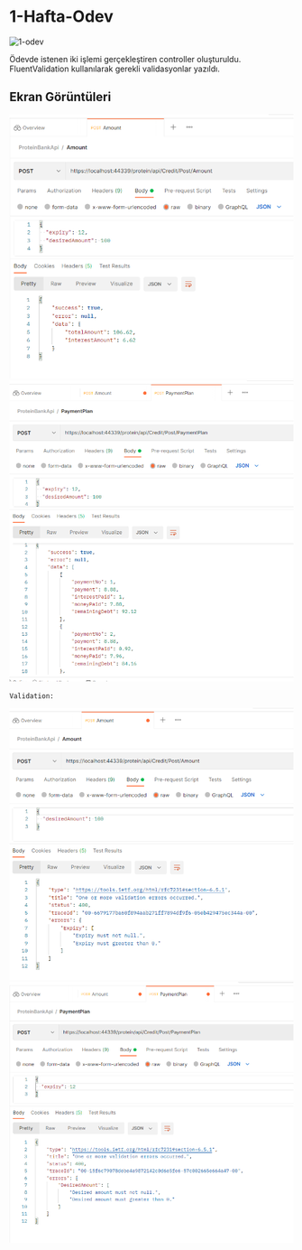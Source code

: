 # 1-Hafta-Odev
![1-odev](https://user-images.githubusercontent.com/95723369/175775209-eb119b21-ef50-4650-9c8a-b07c1feea55b.jpg)

Ödevde istenen iki işlemi gerçekleştiren controller oluşturuldu. FluentValidation kullanılarak gerekli validasyonlar yazıldı.

## Ekran Görüntüleri
![swagger](PostmanScreenShots/PostAmount.PNG)
![swagger](PostmanScreenShots/PostPaymentPlan.PNG)

    Validation:
![swagger](PostmanScreenShots/ValidationTest_PostAmount.PNG)
![swagger](PostmanScreenShots/ValidationTest_PostPaymentPlan.PNG)

